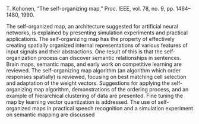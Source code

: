 T. Kohonen, “The self-organizing map,” Proc. IEEE, vol. 78, no. 9, pp. 1464–1480, 1990.

The self-organized map, an architecture suggested for artificial
neural networks, is explained by presenting simulation experiments and
practical applications. The self-organizing map has the property of
effectively creating spatially organized internal representations of
various features of input signals and their abstractions. One result of
this is that the self-organization process can discover semantic
relationships in sentences. Brain maps, semantic maps, and early work on
competitive learning are reviewed. The self-organizing map algorithm (an
algorithm which order responses spatially) is reviewed, focusing on best
matching cell selection and adaptation of the weight vectors.
Suggestions for applying the self-organizing map algorithm,
demonstrations of the ordering process, and an example of hierarchical
clustering of data are presented. Fine tuning the map by learning vector
quantization is addressed. The use of self-organized maps in practical
speech recognition and a simulation experiment on semantic mapping are
discussed
